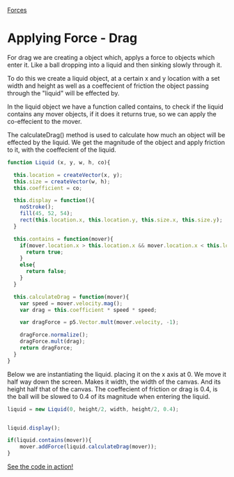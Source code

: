 [Forces](../)


# Applying Force - Drag

For drag we are creating a object which, applys a force to objects which enter it. Like a ball dropping into a liquid and then sinking slowly through it.

To do this we create a liquid object, at a certain x and y location with a set width and height as well as a coeffecient of friction the object passing through the "liquid" will be effected by.

In the liquid object we have a function called contains, to check if the liquid contains any mover objects, if it does it returns true, so we can apply the co-effecient to the mover.

The calculateDrag() method is used to calculate how much an object will be effected by the liquid. We get the magnitude of the object and apply friction to it, with the coeffecient of the liquid.
```js
function Liquid (x, y, w, h, co){

  this.location = createVector(x, y);
  this.size = createVector(w, h);
  this.coefficient = co;

  this.display = function(){
    noStroke();
    fill(45, 52, 54);
    rect(this.location.x, this.location.y, this.size.x, this.size.y);
  }

  this.contains = function(mover){
    if(mover.location.x > this.location.x && mover.location.x < this.location.x + this.size.x && mover.location.y > this.location.y && mover.location.y < this.location.y + this.size.y){
      return true;
    }
    else{
      return false;
    }
  }

  this.calculateDrag = function(mover){
    var speed = mover.velocity.mag();
    var drag = this.coefficient * speed * speed;

    var dragForce = p5.Vector.mult(mover.velocity, -1);

    dragForce.normalize();
    dragForce.mult(drag);
    return dragForce;
  }
}
```


Below we are instantiating the liquid. placing it on the x axis at 0.
We move it half way down the screen.
Makes it width, the width of the canvas.
And its height half that of the canvas.
The coeffecient of friction or drag is 0.4, is the ball will be slowed to 0.4 of its magnitude when entering the liquid.
```js
liquid = new Liquid(0, height/2, width, height/2, 0.4);


liquid.display();

if(liquid.contains(mover)){
	mover.addForce(liquid.calculateDrag(mover));
}
```


[See the code in action!](index.html)